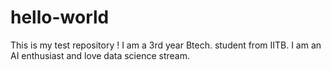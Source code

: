 # hello-world
This is my test repository !
I am a 3rd year Btech. student from IITB. I am an AI enthusiast and love data science stream.
